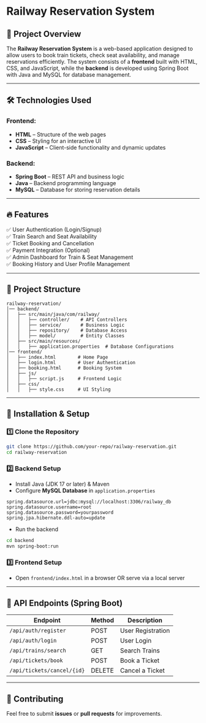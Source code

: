 # Railway Reservation System

## 📌 Project Overview
The **Railway Reservation System** is a web-based application designed to allow users to book train tickets, check seat availability, and manage reservations efficiently. The system consists of a **frontend** built with HTML, CSS, and JavaScript, while the **backend** is developed using Spring Boot with Java and MySQL for database management.

---

## 🛠️ Technologies Used

### Frontend:
- **HTML** – Structure of the web pages
- **CSS** – Styling for an interactive UI
- **JavaScript** – Client-side functionality and dynamic updates

### Backend:
- **Spring Boot** – REST API and business logic
- **Java** – Backend programming language
- **MySQL** – Database for storing reservation details

---

## 🔥 Features

✅ User Authentication (Login/Signup)  
✅ Train Search and Seat Availability  
✅ Ticket Booking and Cancellation  
✅ Payment Integration (Optional)  
✅ Admin Dashboard for Train & Seat Management  
✅ Booking History and User Profile Management  

---

## 📂 Project Structure
```
railway-reservation/
│── backend/
│   ├── src/main/java/com/railway/
│   │   ├── controller/    # API Controllers
│   │   ├── service/       # Business Logic
│   │   ├── repository/    # Database Access
│   │   ├── model/         # Entity Classes
│   ├── src/main/resources/
│   │   ├── application.properties  # Database Configurations
│── frontend/
│   ├── index.html        # Home Page
│   ├── login.html        # User Authentication
│   ├── booking.html      # Booking System
│   ├── js/
│   │   ├── script.js     # Frontend Logic
│   ├── css/
│   │   ├── style.css     # UI Styling
```

---

## 🚀 Installation & Setup

### 1️⃣ Clone the Repository
```sh
git clone https://github.com/your-repo/railway-reservation.git
cd railway-reservation
```

### 2️⃣ Backend Setup
- Install Java (JDK 17 or later) & Maven
- Configure **MySQL Database** in `application.properties`
```properties
spring.datasource.url=jdbc:mysql://localhost:3306/railway_db
spring.datasource.username=root
spring.datasource.password=yourpassword
spring.jpa.hibernate.ddl-auto=update
```
- Run the backend
```sh
cd backend
mvn spring-boot:run
```

### 3️⃣ Frontend Setup
- Open `frontend/index.html` in a browser OR serve via a local server

---

## 🎯 API Endpoints (Spring Boot)
| Endpoint | Method | Description |
|----------|--------|-------------|
| `/api/auth/register` | POST | User Registration |
| `/api/auth/login` | POST | User Login |
| `/api/trains/search` | GET | Search Trains |
| `/api/tickets/book` | POST | Book a Ticket |
| `/api/tickets/cancel/{id}` | DELETE | Cancel a Ticket |

---

## 🤝 Contributing
Feel free to submit **issues** or **pull requests** for improvements.



